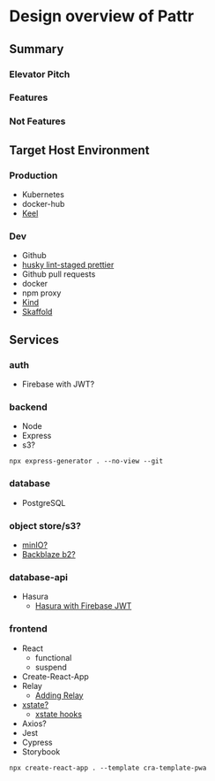 # Design overview of Pattr

## Summary

### Elevator Pitch

### Features

### Not Features

## Target Host Environment

### Production

- Kubernetes
- docker-hub
- [Keel](https://keel.sh/)

### Dev

- Github
- [husky lint-staged prettier](https://create-react-app.dev/docs/setting-up-your-editor/)
- Github pull requests
- docker
- npm proxy
- [Kind](https://kind.sigs.k8s.io/)
- [Skaffold](https://skaffold.dev/)

## Services

### auth

- Firebase with JWT?

### backend

- Node
- Express
- s3?

```shell
npx express-generator . --no-view --git
```

### database

- PostgreSQL

### object store/s3?

- [minIO?](https://min.io/)
- [Backblaze b2?](https://www.backblaze.com/b2/cloud-storage.html)

### database-api

- Hasura
  - [Hasura with Firebase JWT](https://hasura.io/blog/authentication-and-authorization-using-hasura-and-firebase/)

### frontend

- React
  - functional
  - suspend
- Create-React-App
- Relay
  - [Adding Relay](https://create-react-app.dev/docs/adding-relay/)
- [xstate?](https://github.com/davidkpiano/xstate)
  - [xstate hooks](https://github.com/davidkpiano/xstate/tree/master/packages/xstate-react)
- Axios?
- Jest
- Cypress
- Storybook

```shell
npx create-react-app . --template cra-template-pwa
```
